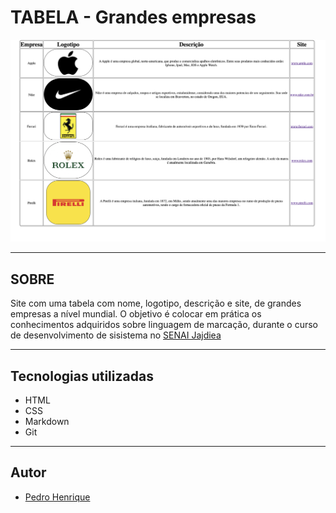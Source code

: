 # TABELA - Grandes empresas

![](./preview.png)

---

## SOBRE
Site com uma tabela com nome, logotipo, descrição e site, de grandes empresas a nível mundial. O objetivo é colocar em prática os conhecimentos adquiridos sobre linguagem de marcação, durante o curso de desenvolvimento de sisistema no [SENAI Jajdiea](https://sp.senai.br/unidade/jandira/)

---

## Tecnologias utilizadas

- HTML
- CSS
- Markdown
- Git

--- 

## Autor
- [Pedro Henrique](https://www.linkedin.com/in/pedro-fernandes-954b20308/)
